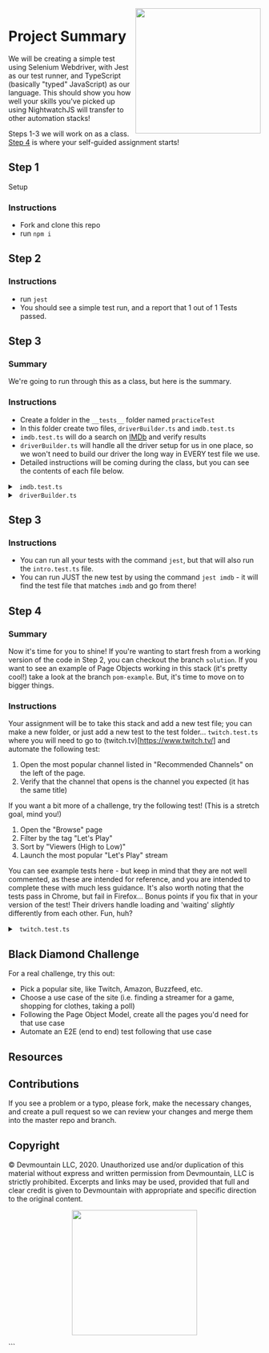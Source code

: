 <img src="https://s3.amazonaws.com/devmountain/readme-logo.png" width="250" align="right">

# Project Summary

We will be creating a simple test using Selenium Webdriver, with Jest as our test runner, and TypeScript (basically "typed" JavaScript) as our language. This should show you how well your skills you've picked up using NightwatchJS will transfer to other automation stacks!

Steps 1-3 we will work on as a class. [Step 4](##-Step-4) is where your self-guided assignment starts!

## Step 1

Setup

### Instructions

- Fork and clone this repo
- run `npm i`

## Step 2

### Instructions

- run `jest`
- You should see a simple test run, and a report that 1 out of 1 Tests passed.

## Step 3

### Summary

We're going to run through this as a class, but here is the summary.

### Instructions

- Create a folder in the `__tests__` folder named `practiceTest`
- In this folder create two files, `driverBuilder.ts` and `imdb.test.ts`
 - `imdb.test.ts` will do a search on [IMDb](https://www.imdb.com) and verify results
 - `driverBuilder.ts` will handle all the driver setup for us in one place, so we won't need to build our driver the long way in EVERY test file we use.
- Detailed instructions will be coming during the class, but you can see the contents of each file below.

<details>

<summary> <code> imdb.test.ts </code> </summary>

```typescript
//getting our driver builder - other dependencies are automatically imported if we use "tab" completion
import getDriver from './driverBuilder'
import { By, until } from 'selenium-webdriver'

describe('IMDb searching and movie pages', () => {
    //const driver is assigned the driver built by getDriver
    const driver = getDriver('chrome')
    const searchBar = By.name('q') //By is the way to specify locators, here we'll have 4 examples
    const searchButton = By.id('suggestion-search-button')
    const movieLinks = By.xpath('//h3[contains(text(), "Titles")]/..//td[@class="result_text"]/a')
    const resultTitle = By.css('.title_wrapper > h1')

    //beforeEach runs before every "it" statement, and will load the home page
    //don't forget to put 'async' in front of functions that will have any asynchronous code we'll need to 'await'
    beforeEach(async () => {
        await driver.get('https://www.imdb.com')
    })

    //"it" is how we specify a test in our test suite - we can have as many of these as we want
    it('can load', async ()=>{
        //pass the expect what you're looking at, then call the method to check it
        //like expect(<string>).toContain(<another string>)
        expect(await driver.getTitle()).toContain('IMDb')
    })

    it('can find a movie', async()=>{
        //Step 1: Do a search
        //this wait will run the find element command until the "until" is valid, which means
        //the search bar is now loaded and we can type in our search term
        await driver.wait(until.elementLocated(searchBar))
        var search = (await driver).findElement(searchBar)
        await search.sendKeys('Independence Day')
        //we don't need to wait for the page to load here, so we skip the "wait"
        //we can wrap our finding the searchButton in parenthesis to use the WebElement is returns
        //like `await <WebElement>.click()`
        await (await driver.findElement(searchButton)).click()
        
        //Step 2: Pick the first movie result
        await driver.wait(until.elementLocated(movieLinks))
        //findElements PLURAL will return an array of WebElements instead of just one
        //we'll store the array, and then wait for the click on the first one to go through       
        const results = await driver.findElements(movieLinks);
        await results[0].click();

        //Step 3: Check that the title matches what we searched for
        //wait for the result title element to show up
        await driver.wait(until.elementLocated(resultTitle))
        //grab the text and compare it to expected text
        expect(await (await driver.findElement(resultTitle)).getText()).toContain('Independence Day')
    })

    //afterAll runs after all of the "it" statements are done and closes our driver
    afterAll(async () => {
        await driver.quit()
    })
})
```

</details>

<details>

<summary> <code> driverBuilder.ts </code> </summary>

```typescript
const chromedriver = require('chromedriver') //this makes chromedriver avaiable to our tests
const geckodriver = require('geckodriver') //same for geckodriver
import { Builder, Capabilities } from "selenium-webdriver";

// we're exporting a function that will build a driver from scratch
// so we don't need to remember all the steps or include them in EVERY test file
// one thing to remember, `export default` == `module.exports`
export default function getDriver(browser: string) { //we're taking `browser`, which HAS to be a string, as an argument
    //based on the value of `browser`, we'll do something different... Returning a driver for the appropriate browser
    switch (browser.toLowerCase()) {
        case 'chrome':
            return new Builder()
                .withCapabilities(Capabilities.chrome())
                .build()
            break; //technically with a return statement in this 'case' we don't need a `break`, but it doesn't hurt
        case 'firefox':
            return new Builder()
                .withCapabilities(Capabilities.firefox())
                .build()
            break;
        default:
            console.log(`The browser '${browser}' is not supported by this function. Defaulting to Chrome.`)
    }
    //if something goes wrong in the switch, we'll hand back a chromedriver by recalling the function
    return getDriver('chrome'); 
}
```

</details>

## Step 3

### Instructions

- You can run all your tests with the command `jest`, but that will also run the `intro.test.ts` file.
- You can run JUST the new test by using the command `jest imdb` - it will find the test file that matches `imdb` and go from there!

## Step 4

### Summary

Now it's time for you to shine! If you're wanting to start fresh from a working version of the code in Step 2, you can checkout the branch `solution`. If you want to see an example of Page Objects working in this stack (it's pretty cool!) take a look at the branch `pom-example`. But, it's time to move on to bigger things.

### Instructions

Your assignment will be to take this stack and add a new test file; you can make a new folder, or just add a new test to the test folder... `twitch.test.ts` where you will need to go to (twitch.tv)[https://www.twitch.tv/] and automate the following test:

1. Open the most popular channel listed in "Recommended Channels" on the left of the page.
2. Verify that the channel that opens is the channel you expected (it has the same title)

If you want a bit more of a challenge, try the following test! (This is a stretch goal, mind you!)

1. Open the "Browse" page
2. Filter by the tag "Let's Play"
3. Sort by "Viewers (High to Low)"
4. Launch the most popular "Let's Play" stream

You can see example tests here - but keep in mind that they are not well commented, as these are intended for reference, and you are intended to complete these with much less guidance. It's also worth noting that the tests pass in Chrome, but fail in Firefox... Bonus points if you fix that in your version of the test! Their drivers handle loading and 'waiting' *slightly* differently from each other. Fun, huh?

<details>

<summary> <code> twitch.test.ts </code> </summary>

```typescript
import getDriver from './driverBuilder'
import { WebDriver, By, until, WebElement } from 'selenium-webdriver'

describe('Twitch TV', ()=>{
    const driver:WebDriver = getDriver('chrome')
    const popularChannels:By = By.css('[data-a-target="side-nav-title"]')
    const menuOptionBrowse:By = By.css('a[data-test-selector="top-nav__browse-link"]')
    const tagSearchBar:By = By.css('input[placeholder="Search Tags"]')
    const letsPlayOption:By = By.css('[title="For streams with an emphasis on the production of video documenting the playthrough of a game"]')
    const letsPlayTag:By = By.css('button[data-a-target="form-tag-Let\'s Play"]')
    const currentSort:By = By.xpath("//button[@data-a-target='browse-sort-menu']/div/div/div[contains(@class, 'tw-flex')]")
    const sortSelectToggle:By = By.className('tw-core-button-label--dropdown')
    const sortViewerCount:By = By.css('[data-test-selector="directory-channel-sort-VIEWER_COUNT"]')
    const firstChannel:By = By.xpath('//div[@data-target="directory-first-item"]//h3')
    const channelInfo:By = By.className('channel-info-content')
    const channelTitle:By = By.tagName('h1')

    beforeEach(async()=>{
        driver.get('https://www.twitch.tv')
        await driver.wait(until.elementLocated(menuOptionBrowse))
    })

    it('logs the current most popular channel, and makes sure the title matches', async()=>{
        await driver.wait(until.elementsLocated(popularChannels))
        const channels: WebElement[] = await driver.findElements(popularChannels)
        const channelName = await channels[0].getText()
        await channels[0].click()
        await driver.wait(until.elementLocated(channelInfo))
        await setTimeout(()=>{}, 1000) //probably not the cleanest option, but it works :)
        expect(channelName).toEqual(await (await driver.findElement(channelTitle)).getText())
    })

    it('launches the most popular "Let\'s Play" stream', async()=>{
        await (await driver.findElement(menuOptionBrowse)).click()
        await driver.wait(until.elementLocated(tagSearchBar))
        await (await driver.findElement(tagSearchBar)).sendKeys("Let's Play")
        await driver.wait(until.elementLocated(letsPlayOption))
        await (await driver.findElement(letsPlayOption)).click()
        await driver.wait(until.elementLocated(letsPlayTag))
        await driver.wait(until.elementLocated(firstChannel))
        await (await driver.findElement(sortSelectToggle)).click()
        await driver.wait(until.elementLocated(sortViewerCount))
        await (await driver.findElement(sortViewerCount)).click()
        await driver.wait(until.elementTextContains(await driver.findElement(currentSort), "High to Low"))
        await (await driver.findElement(firstChannel)).click()
        await driver.wait(until.elementLocated(channelInfo))
        console.log(`The most popular channel right now tagged "Let's Play" is: ${await (await driver.findElement(channelTitle)).getText()}`)
    })

    afterAll(async()=>{
        driver.quit()
    })
})
```

</details>

## Black Diamond Challenge

For a real challenge, try this out:

- Pick a popular site, like Twitch, Amazon, Buzzfeed, etc.
- Choose a use case of the site (i.e. finding a streamer for a game, shopping for clothes, taking a poll)
- Following the Page Object Model, create all the pages you'd need for that use case
- Automate an E2E (end to end) test following that use case

## Resources

## Contributions

If you see a problem or a typo, please fork, make the necessary changes, and create a pull request so we can review your changes and merge them into the master repo and branch.

## Copyright

© Devmountain LLC, 2020. Unauthorized use and/or duplication of this material without express and written permission from Devmountain, LLC is strictly prohibited. Excerpts and links may be used, provided that full and clear credit is given to Devmountain with appropriate and specific direction to the original content.

<p align="center">
<img src="https://s3.amazonaws.com/devmountain/readme-logo.png" width="250">
</p>
```
